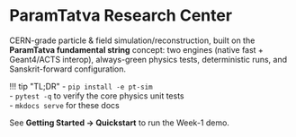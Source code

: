 # ParamTatva Research Center

CERN-grade particle & field simulation/reconstruction, built on the **ParamTatva fundamental string** concept:
two engines (native fast + Geant4/ACTS interop), always-green physics tests, deterministic runs, and
Sanskrit-forward configuration.

!!! tip "TL;DR"
    - `pip install -e pt-sim`  
    - `pytest -q` to verify the core physics unit tests  
    - `mkdocs serve` for these docs

See **Getting Started → Quickstart** to run the Week-1 demo.
